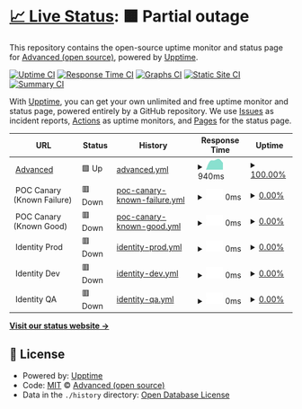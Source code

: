 # [📈 Live Status](https://advancedcsg-open.github.io/platform-status): <!--live status--> **🟧 Partial outage**

This repository contains the open-source uptime monitor and status page for [Advanced (open source)](https://oneadvanced.com), powered by [Upptime](https://github.com/upptime/upptime).

[![Uptime CI](https://github.com/advancedcsg-open/platform-status/workflows/Uptime%20CI/badge.svg)](https://github.com/advancedcsg-open/platform-status/actions?query=workflow%3A%22Uptime+CI%22)
[![Response Time CI](https://github.com/advancedcsg-open/platform-status/workflows/Response%20Time%20CI/badge.svg)](https://github.com/advancedcsg-open/platform-status/actions?query=workflow%3A%22Response+Time+CI%22)
[![Graphs CI](https://github.com/advancedcsg-open/platform-status/workflows/Graphs%20CI/badge.svg)](https://github.com/advancedcsg-open/platform-status/actions?query=workflow%3A%22Graphs+CI%22)
[![Static Site CI](https://github.com/advancedcsg-open/platform-status/workflows/Static%20Site%20CI/badge.svg)](https://github.com/advancedcsg-open/platform-status/actions?query=workflow%3A%22Static+Site+CI%22)
[![Summary CI](https://github.com/advancedcsg-open/platform-status/workflows/Summary%20CI/badge.svg)](https://github.com/advancedcsg-open/platform-status/actions?query=workflow%3A%22Summary+CI%22)

With [Upptime](https://upptime.js.org), you can get your own unlimited and free uptime monitor and status page, powered entirely by a GitHub repository. We use [Issues](https://github.com/advancedcsg-open/platform-status/issues) as incident reports, [Actions](https://github.com/advancedcsg-open/platform-status/actions) as uptime monitors, and [Pages](https://advancedcsg-open.github.io/platform-status) for the status page.

<!--start: status pages-->
<!-- This summary is generated by Upptime (https://github.com/upptime/upptime) -->
<!-- Do not edit this manually, your changes will be overwritten -->
<!-- prettier-ignore -->
| URL | Status | History | Response Time | Uptime |
| --- | ------ | ------- | ------------- | ------ |
| <img alt="" src="https://icons.duckduckgo.com/ip3/oneadvanced.com.ico" height="13"> [Advanced](https://oneadvanced.com) | 🟩 Up | [advanced.yml](https://github.com/advancedcsg-open/platform-status/commits/HEAD/history/advanced.yml) | <details><summary><img alt="Response time graph" src="./graphs/advanced/response-time-week.png" height="20"> 940ms</summary><br><a href="https://advancedcsg-open.github.io/platform-status/history/advanced"><img alt="Response time 940" src="https://img.shields.io/endpoint?url=https%3A%2F%2Fraw.githubusercontent.com%2Fadvancedcsg-open%2Fplatform-status%2FHEAD%2Fapi%2Fadvanced%2Fresponse-time.json"></a><br><a href="https://advancedcsg-open.github.io/platform-status/history/advanced"><img alt="24-hour response time 719" src="https://img.shields.io/endpoint?url=https%3A%2F%2Fraw.githubusercontent.com%2Fadvancedcsg-open%2Fplatform-status%2FHEAD%2Fapi%2Fadvanced%2Fresponse-time-day.json"></a><br><a href="https://advancedcsg-open.github.io/platform-status/history/advanced"><img alt="7-day response time 940" src="https://img.shields.io/endpoint?url=https%3A%2F%2Fraw.githubusercontent.com%2Fadvancedcsg-open%2Fplatform-status%2FHEAD%2Fapi%2Fadvanced%2Fresponse-time-week.json"></a><br><a href="https://advancedcsg-open.github.io/platform-status/history/advanced"><img alt="30-day response time 940" src="https://img.shields.io/endpoint?url=https%3A%2F%2Fraw.githubusercontent.com%2Fadvancedcsg-open%2Fplatform-status%2FHEAD%2Fapi%2Fadvanced%2Fresponse-time-month.json"></a><br><a href="https://advancedcsg-open.github.io/platform-status/history/advanced"><img alt="1-year response time 940" src="https://img.shields.io/endpoint?url=https%3A%2F%2Fraw.githubusercontent.com%2Fadvancedcsg-open%2Fplatform-status%2FHEAD%2Fapi%2Fadvanced%2Fresponse-time-year.json"></a></details> | <details><summary><a href="https://advancedcsg-open.github.io/platform-status/history/advanced">100.00%</a></summary><a href="https://advancedcsg-open.github.io/platform-status/history/advanced"><img alt="All-time uptime 100.00%" src="https://img.shields.io/endpoint?url=https%3A%2F%2Fraw.githubusercontent.com%2Fadvancedcsg-open%2Fplatform-status%2FHEAD%2Fapi%2Fadvanced%2Fuptime.json"></a><br><a href="https://advancedcsg-open.github.io/platform-status/history/advanced"><img alt="24-hour uptime 100.00%" src="https://img.shields.io/endpoint?url=https%3A%2F%2Fraw.githubusercontent.com%2Fadvancedcsg-open%2Fplatform-status%2FHEAD%2Fapi%2Fadvanced%2Fuptime-day.json"></a><br><a href="https://advancedcsg-open.github.io/platform-status/history/advanced"><img alt="7-day uptime 100.00%" src="https://img.shields.io/endpoint?url=https%3A%2F%2Fraw.githubusercontent.com%2Fadvancedcsg-open%2Fplatform-status%2FHEAD%2Fapi%2Fadvanced%2Fuptime-week.json"></a><br><a href="https://advancedcsg-open.github.io/platform-status/history/advanced"><img alt="30-day uptime 100.00%" src="https://img.shields.io/endpoint?url=https%3A%2F%2Fraw.githubusercontent.com%2Fadvancedcsg-open%2Fplatform-status%2FHEAD%2Fapi%2Fadvanced%2Fuptime-month.json"></a><br><a href="https://advancedcsg-open.github.io/platform-status/history/advanced"><img alt="1-year uptime 100.00%" src="https://img.shields.io/endpoint?url=https%3A%2F%2Fraw.githubusercontent.com%2Fadvancedcsg-open%2Fplatform-status%2FHEAD%2Fapi%2Fadvanced%2Fuptime-year.json"></a></details>
| <img alt="" src="https://icons.duckduckgo.com/ip3/null.ico" height="13"> POC Canary (Known Failure) | 🟥 Down | [poc-canary-known-failure.yml](https://github.com/advancedcsg-open/platform-status/commits/HEAD/history/poc-canary-known-failure.yml) | <details><summary><img alt="Response time graph" src="./graphs/poc-canary-known-failure/response-time-week.png" height="20"> 0ms</summary><br><a href="https://advancedcsg-open.github.io/platform-status/history/poc-canary-known-failure"><img alt="Response time 0" src="https://img.shields.io/endpoint?url=https%3A%2F%2Fraw.githubusercontent.com%2Fadvancedcsg-open%2Fplatform-status%2FHEAD%2Fapi%2Fpoc-canary-known-failure%2Fresponse-time.json"></a><br><a href="https://advancedcsg-open.github.io/platform-status/history/poc-canary-known-failure"><img alt="24-hour response time 0" src="https://img.shields.io/endpoint?url=https%3A%2F%2Fraw.githubusercontent.com%2Fadvancedcsg-open%2Fplatform-status%2FHEAD%2Fapi%2Fpoc-canary-known-failure%2Fresponse-time-day.json"></a><br><a href="https://advancedcsg-open.github.io/platform-status/history/poc-canary-known-failure"><img alt="7-day response time 0" src="https://img.shields.io/endpoint?url=https%3A%2F%2Fraw.githubusercontent.com%2Fadvancedcsg-open%2Fplatform-status%2FHEAD%2Fapi%2Fpoc-canary-known-failure%2Fresponse-time-week.json"></a><br><a href="https://advancedcsg-open.github.io/platform-status/history/poc-canary-known-failure"><img alt="30-day response time 0" src="https://img.shields.io/endpoint?url=https%3A%2F%2Fraw.githubusercontent.com%2Fadvancedcsg-open%2Fplatform-status%2FHEAD%2Fapi%2Fpoc-canary-known-failure%2Fresponse-time-month.json"></a><br><a href="https://advancedcsg-open.github.io/platform-status/history/poc-canary-known-failure"><img alt="1-year response time 0" src="https://img.shields.io/endpoint?url=https%3A%2F%2Fraw.githubusercontent.com%2Fadvancedcsg-open%2Fplatform-status%2FHEAD%2Fapi%2Fpoc-canary-known-failure%2Fresponse-time-year.json"></a></details> | <details><summary><a href="https://advancedcsg-open.github.io/platform-status/history/poc-canary-known-failure">0.00%</a></summary><a href="https://advancedcsg-open.github.io/platform-status/history/poc-canary-known-failure"><img alt="All-time uptime 0.00%" src="https://img.shields.io/endpoint?url=https%3A%2F%2Fraw.githubusercontent.com%2Fadvancedcsg-open%2Fplatform-status%2FHEAD%2Fapi%2Fpoc-canary-known-failure%2Fuptime.json"></a><br><a href="https://advancedcsg-open.github.io/platform-status/history/poc-canary-known-failure"><img alt="24-hour uptime 0.00%" src="https://img.shields.io/endpoint?url=https%3A%2F%2Fraw.githubusercontent.com%2Fadvancedcsg-open%2Fplatform-status%2FHEAD%2Fapi%2Fpoc-canary-known-failure%2Fuptime-day.json"></a><br><a href="https://advancedcsg-open.github.io/platform-status/history/poc-canary-known-failure"><img alt="7-day uptime 0.00%" src="https://img.shields.io/endpoint?url=https%3A%2F%2Fraw.githubusercontent.com%2Fadvancedcsg-open%2Fplatform-status%2FHEAD%2Fapi%2Fpoc-canary-known-failure%2Fuptime-week.json"></a><br><a href="https://advancedcsg-open.github.io/platform-status/history/poc-canary-known-failure"><img alt="30-day uptime 0.00%" src="https://img.shields.io/endpoint?url=https%3A%2F%2Fraw.githubusercontent.com%2Fadvancedcsg-open%2Fplatform-status%2FHEAD%2Fapi%2Fpoc-canary-known-failure%2Fuptime-month.json"></a><br><a href="https://advancedcsg-open.github.io/platform-status/history/poc-canary-known-failure"><img alt="1-year uptime 0.00%" src="https://img.shields.io/endpoint?url=https%3A%2F%2Fraw.githubusercontent.com%2Fadvancedcsg-open%2Fplatform-status%2FHEAD%2Fapi%2Fpoc-canary-known-failure%2Fuptime-year.json"></a></details>
| <img alt="" src="https://icons.duckduckgo.com/ip3/null.ico" height="13"> POC Canary (Known Good) | 🟥 Down | [poc-canary-known-good.yml](https://github.com/advancedcsg-open/platform-status/commits/HEAD/history/poc-canary-known-good.yml) | <details><summary><img alt="Response time graph" src="./graphs/poc-canary-known-good/response-time-week.png" height="20"> 0ms</summary><br><a href="https://advancedcsg-open.github.io/platform-status/history/poc-canary-known-good"><img alt="Response time 0" src="https://img.shields.io/endpoint?url=https%3A%2F%2Fraw.githubusercontent.com%2Fadvancedcsg-open%2Fplatform-status%2FHEAD%2Fapi%2Fpoc-canary-known-good%2Fresponse-time.json"></a><br><a href="https://advancedcsg-open.github.io/platform-status/history/poc-canary-known-good"><img alt="24-hour response time 0" src="https://img.shields.io/endpoint?url=https%3A%2F%2Fraw.githubusercontent.com%2Fadvancedcsg-open%2Fplatform-status%2FHEAD%2Fapi%2Fpoc-canary-known-good%2Fresponse-time-day.json"></a><br><a href="https://advancedcsg-open.github.io/platform-status/history/poc-canary-known-good"><img alt="7-day response time 0" src="https://img.shields.io/endpoint?url=https%3A%2F%2Fraw.githubusercontent.com%2Fadvancedcsg-open%2Fplatform-status%2FHEAD%2Fapi%2Fpoc-canary-known-good%2Fresponse-time-week.json"></a><br><a href="https://advancedcsg-open.github.io/platform-status/history/poc-canary-known-good"><img alt="30-day response time 0" src="https://img.shields.io/endpoint?url=https%3A%2F%2Fraw.githubusercontent.com%2Fadvancedcsg-open%2Fplatform-status%2FHEAD%2Fapi%2Fpoc-canary-known-good%2Fresponse-time-month.json"></a><br><a href="https://advancedcsg-open.github.io/platform-status/history/poc-canary-known-good"><img alt="1-year response time 0" src="https://img.shields.io/endpoint?url=https%3A%2F%2Fraw.githubusercontent.com%2Fadvancedcsg-open%2Fplatform-status%2FHEAD%2Fapi%2Fpoc-canary-known-good%2Fresponse-time-year.json"></a></details> | <details><summary><a href="https://advancedcsg-open.github.io/platform-status/history/poc-canary-known-good">0.00%</a></summary><a href="https://advancedcsg-open.github.io/platform-status/history/poc-canary-known-good"><img alt="All-time uptime 0.00%" src="https://img.shields.io/endpoint?url=https%3A%2F%2Fraw.githubusercontent.com%2Fadvancedcsg-open%2Fplatform-status%2FHEAD%2Fapi%2Fpoc-canary-known-good%2Fuptime.json"></a><br><a href="https://advancedcsg-open.github.io/platform-status/history/poc-canary-known-good"><img alt="24-hour uptime 0.00%" src="https://img.shields.io/endpoint?url=https%3A%2F%2Fraw.githubusercontent.com%2Fadvancedcsg-open%2Fplatform-status%2FHEAD%2Fapi%2Fpoc-canary-known-good%2Fuptime-day.json"></a><br><a href="https://advancedcsg-open.github.io/platform-status/history/poc-canary-known-good"><img alt="7-day uptime 0.00%" src="https://img.shields.io/endpoint?url=https%3A%2F%2Fraw.githubusercontent.com%2Fadvancedcsg-open%2Fplatform-status%2FHEAD%2Fapi%2Fpoc-canary-known-good%2Fuptime-week.json"></a><br><a href="https://advancedcsg-open.github.io/platform-status/history/poc-canary-known-good"><img alt="30-day uptime 0.00%" src="https://img.shields.io/endpoint?url=https%3A%2F%2Fraw.githubusercontent.com%2Fadvancedcsg-open%2Fplatform-status%2FHEAD%2Fapi%2Fpoc-canary-known-good%2Fuptime-month.json"></a><br><a href="https://advancedcsg-open.github.io/platform-status/history/poc-canary-known-good"><img alt="1-year uptime 0.00%" src="https://img.shields.io/endpoint?url=https%3A%2F%2Fraw.githubusercontent.com%2Fadvancedcsg-open%2Fplatform-status%2FHEAD%2Fapi%2Fpoc-canary-known-good%2Fuptime-year.json"></a></details>
| <img alt="" src="https://icons.duckduckgo.com/ip3/null.ico" height="13"> Identity Prod | 🟥 Down | [identity-prod.yml](https://github.com/advancedcsg-open/platform-status/commits/HEAD/history/identity-prod.yml) | <details><summary><img alt="Response time graph" src="./graphs/identity-prod/response-time-week.png" height="20"> 0ms</summary><br><a href="https://advancedcsg-open.github.io/platform-status/history/identity-prod"><img alt="Response time 0" src="https://img.shields.io/endpoint?url=https%3A%2F%2Fraw.githubusercontent.com%2Fadvancedcsg-open%2Fplatform-status%2FHEAD%2Fapi%2Fidentity-prod%2Fresponse-time.json"></a><br><a href="https://advancedcsg-open.github.io/platform-status/history/identity-prod"><img alt="24-hour response time 0" src="https://img.shields.io/endpoint?url=https%3A%2F%2Fraw.githubusercontent.com%2Fadvancedcsg-open%2Fplatform-status%2FHEAD%2Fapi%2Fidentity-prod%2Fresponse-time-day.json"></a><br><a href="https://advancedcsg-open.github.io/platform-status/history/identity-prod"><img alt="7-day response time 0" src="https://img.shields.io/endpoint?url=https%3A%2F%2Fraw.githubusercontent.com%2Fadvancedcsg-open%2Fplatform-status%2FHEAD%2Fapi%2Fidentity-prod%2Fresponse-time-week.json"></a><br><a href="https://advancedcsg-open.github.io/platform-status/history/identity-prod"><img alt="30-day response time 0" src="https://img.shields.io/endpoint?url=https%3A%2F%2Fraw.githubusercontent.com%2Fadvancedcsg-open%2Fplatform-status%2FHEAD%2Fapi%2Fidentity-prod%2Fresponse-time-month.json"></a><br><a href="https://advancedcsg-open.github.io/platform-status/history/identity-prod"><img alt="1-year response time 0" src="https://img.shields.io/endpoint?url=https%3A%2F%2Fraw.githubusercontent.com%2Fadvancedcsg-open%2Fplatform-status%2FHEAD%2Fapi%2Fidentity-prod%2Fresponse-time-year.json"></a></details> | <details><summary><a href="https://advancedcsg-open.github.io/platform-status/history/identity-prod">0.00%</a></summary><a href="https://advancedcsg-open.github.io/platform-status/history/identity-prod"><img alt="All-time uptime 0.00%" src="https://img.shields.io/endpoint?url=https%3A%2F%2Fraw.githubusercontent.com%2Fadvancedcsg-open%2Fplatform-status%2FHEAD%2Fapi%2Fidentity-prod%2Fuptime.json"></a><br><a href="https://advancedcsg-open.github.io/platform-status/history/identity-prod"><img alt="24-hour uptime 0.00%" src="https://img.shields.io/endpoint?url=https%3A%2F%2Fraw.githubusercontent.com%2Fadvancedcsg-open%2Fplatform-status%2FHEAD%2Fapi%2Fidentity-prod%2Fuptime-day.json"></a><br><a href="https://advancedcsg-open.github.io/platform-status/history/identity-prod"><img alt="7-day uptime 0.00%" src="https://img.shields.io/endpoint?url=https%3A%2F%2Fraw.githubusercontent.com%2Fadvancedcsg-open%2Fplatform-status%2FHEAD%2Fapi%2Fidentity-prod%2Fuptime-week.json"></a><br><a href="https://advancedcsg-open.github.io/platform-status/history/identity-prod"><img alt="30-day uptime 0.00%" src="https://img.shields.io/endpoint?url=https%3A%2F%2Fraw.githubusercontent.com%2Fadvancedcsg-open%2Fplatform-status%2FHEAD%2Fapi%2Fidentity-prod%2Fuptime-month.json"></a><br><a href="https://advancedcsg-open.github.io/platform-status/history/identity-prod"><img alt="1-year uptime 0.00%" src="https://img.shields.io/endpoint?url=https%3A%2F%2Fraw.githubusercontent.com%2Fadvancedcsg-open%2Fplatform-status%2FHEAD%2Fapi%2Fidentity-prod%2Fuptime-year.json"></a></details>
| <img alt="" src="https://icons.duckduckgo.com/ip3/null.ico" height="13"> Identity Dev | 🟥 Down | [identity-dev.yml](https://github.com/advancedcsg-open/platform-status/commits/HEAD/history/identity-dev.yml) | <details><summary><img alt="Response time graph" src="./graphs/identity-dev/response-time-week.png" height="20"> 0ms</summary><br><a href="https://advancedcsg-open.github.io/platform-status/history/identity-dev"><img alt="Response time 0" src="https://img.shields.io/endpoint?url=https%3A%2F%2Fraw.githubusercontent.com%2Fadvancedcsg-open%2Fplatform-status%2FHEAD%2Fapi%2Fidentity-dev%2Fresponse-time.json"></a><br><a href="https://advancedcsg-open.github.io/platform-status/history/identity-dev"><img alt="24-hour response time 0" src="https://img.shields.io/endpoint?url=https%3A%2F%2Fraw.githubusercontent.com%2Fadvancedcsg-open%2Fplatform-status%2FHEAD%2Fapi%2Fidentity-dev%2Fresponse-time-day.json"></a><br><a href="https://advancedcsg-open.github.io/platform-status/history/identity-dev"><img alt="7-day response time 0" src="https://img.shields.io/endpoint?url=https%3A%2F%2Fraw.githubusercontent.com%2Fadvancedcsg-open%2Fplatform-status%2FHEAD%2Fapi%2Fidentity-dev%2Fresponse-time-week.json"></a><br><a href="https://advancedcsg-open.github.io/platform-status/history/identity-dev"><img alt="30-day response time 0" src="https://img.shields.io/endpoint?url=https%3A%2F%2Fraw.githubusercontent.com%2Fadvancedcsg-open%2Fplatform-status%2FHEAD%2Fapi%2Fidentity-dev%2Fresponse-time-month.json"></a><br><a href="https://advancedcsg-open.github.io/platform-status/history/identity-dev"><img alt="1-year response time 0" src="https://img.shields.io/endpoint?url=https%3A%2F%2Fraw.githubusercontent.com%2Fadvancedcsg-open%2Fplatform-status%2FHEAD%2Fapi%2Fidentity-dev%2Fresponse-time-year.json"></a></details> | <details><summary><a href="https://advancedcsg-open.github.io/platform-status/history/identity-dev">0.00%</a></summary><a href="https://advancedcsg-open.github.io/platform-status/history/identity-dev"><img alt="All-time uptime 0.00%" src="https://img.shields.io/endpoint?url=https%3A%2F%2Fraw.githubusercontent.com%2Fadvancedcsg-open%2Fplatform-status%2FHEAD%2Fapi%2Fidentity-dev%2Fuptime.json"></a><br><a href="https://advancedcsg-open.github.io/platform-status/history/identity-dev"><img alt="24-hour uptime 0.00%" src="https://img.shields.io/endpoint?url=https%3A%2F%2Fraw.githubusercontent.com%2Fadvancedcsg-open%2Fplatform-status%2FHEAD%2Fapi%2Fidentity-dev%2Fuptime-day.json"></a><br><a href="https://advancedcsg-open.github.io/platform-status/history/identity-dev"><img alt="7-day uptime 0.00%" src="https://img.shields.io/endpoint?url=https%3A%2F%2Fraw.githubusercontent.com%2Fadvancedcsg-open%2Fplatform-status%2FHEAD%2Fapi%2Fidentity-dev%2Fuptime-week.json"></a><br><a href="https://advancedcsg-open.github.io/platform-status/history/identity-dev"><img alt="30-day uptime 0.00%" src="https://img.shields.io/endpoint?url=https%3A%2F%2Fraw.githubusercontent.com%2Fadvancedcsg-open%2Fplatform-status%2FHEAD%2Fapi%2Fidentity-dev%2Fuptime-month.json"></a><br><a href="https://advancedcsg-open.github.io/platform-status/history/identity-dev"><img alt="1-year uptime 0.00%" src="https://img.shields.io/endpoint?url=https%3A%2F%2Fraw.githubusercontent.com%2Fadvancedcsg-open%2Fplatform-status%2FHEAD%2Fapi%2Fidentity-dev%2Fuptime-year.json"></a></details>
| <img alt="" src="https://icons.duckduckgo.com/ip3/null.ico" height="13"> Identity QA | 🟥 Down | [identity-qa.yml](https://github.com/advancedcsg-open/platform-status/commits/HEAD/history/identity-qa.yml) | <details><summary><img alt="Response time graph" src="./graphs/identity-qa/response-time-week.png" height="20"> 0ms</summary><br><a href="https://advancedcsg-open.github.io/platform-status/history/identity-qa"><img alt="Response time 0" src="https://img.shields.io/endpoint?url=https%3A%2F%2Fraw.githubusercontent.com%2Fadvancedcsg-open%2Fplatform-status%2FHEAD%2Fapi%2Fidentity-qa%2Fresponse-time.json"></a><br><a href="https://advancedcsg-open.github.io/platform-status/history/identity-qa"><img alt="24-hour response time 0" src="https://img.shields.io/endpoint?url=https%3A%2F%2Fraw.githubusercontent.com%2Fadvancedcsg-open%2Fplatform-status%2FHEAD%2Fapi%2Fidentity-qa%2Fresponse-time-day.json"></a><br><a href="https://advancedcsg-open.github.io/platform-status/history/identity-qa"><img alt="7-day response time 0" src="https://img.shields.io/endpoint?url=https%3A%2F%2Fraw.githubusercontent.com%2Fadvancedcsg-open%2Fplatform-status%2FHEAD%2Fapi%2Fidentity-qa%2Fresponse-time-week.json"></a><br><a href="https://advancedcsg-open.github.io/platform-status/history/identity-qa"><img alt="30-day response time 0" src="https://img.shields.io/endpoint?url=https%3A%2F%2Fraw.githubusercontent.com%2Fadvancedcsg-open%2Fplatform-status%2FHEAD%2Fapi%2Fidentity-qa%2Fresponse-time-month.json"></a><br><a href="https://advancedcsg-open.github.io/platform-status/history/identity-qa"><img alt="1-year response time 0" src="https://img.shields.io/endpoint?url=https%3A%2F%2Fraw.githubusercontent.com%2Fadvancedcsg-open%2Fplatform-status%2FHEAD%2Fapi%2Fidentity-qa%2Fresponse-time-year.json"></a></details> | <details><summary><a href="https://advancedcsg-open.github.io/platform-status/history/identity-qa">0.00%</a></summary><a href="https://advancedcsg-open.github.io/platform-status/history/identity-qa"><img alt="All-time uptime 0.00%" src="https://img.shields.io/endpoint?url=https%3A%2F%2Fraw.githubusercontent.com%2Fadvancedcsg-open%2Fplatform-status%2FHEAD%2Fapi%2Fidentity-qa%2Fuptime.json"></a><br><a href="https://advancedcsg-open.github.io/platform-status/history/identity-qa"><img alt="24-hour uptime 0.00%" src="https://img.shields.io/endpoint?url=https%3A%2F%2Fraw.githubusercontent.com%2Fadvancedcsg-open%2Fplatform-status%2FHEAD%2Fapi%2Fidentity-qa%2Fuptime-day.json"></a><br><a href="https://advancedcsg-open.github.io/platform-status/history/identity-qa"><img alt="7-day uptime 0.00%" src="https://img.shields.io/endpoint?url=https%3A%2F%2Fraw.githubusercontent.com%2Fadvancedcsg-open%2Fplatform-status%2FHEAD%2Fapi%2Fidentity-qa%2Fuptime-week.json"></a><br><a href="https://advancedcsg-open.github.io/platform-status/history/identity-qa"><img alt="30-day uptime 0.00%" src="https://img.shields.io/endpoint?url=https%3A%2F%2Fraw.githubusercontent.com%2Fadvancedcsg-open%2Fplatform-status%2FHEAD%2Fapi%2Fidentity-qa%2Fuptime-month.json"></a><br><a href="https://advancedcsg-open.github.io/platform-status/history/identity-qa"><img alt="1-year uptime 0.00%" src="https://img.shields.io/endpoint?url=https%3A%2F%2Fraw.githubusercontent.com%2Fadvancedcsg-open%2Fplatform-status%2FHEAD%2Fapi%2Fidentity-qa%2Fuptime-year.json"></a></details>

<!--end: status pages-->

[**Visit our status website →**](https://advancedcsg-open.github.io/platform-status)

## 📄 License

- Powered by: [Upptime](https://github.com/upptime/upptime)
- Code: [MIT](./LICENSE) © [Advanced (open source)](https://oneadvanced.com)
- Data in the `./history` directory: [Open Database License](https://opendatacommons.org/licenses/odbl/1-0/)
